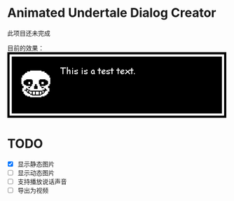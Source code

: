 # Animated Undertale Dialog Creator
此项目还未完成  

目前的效果：  
![example](https://raw.githubusercontent.com/XcantloadX/animated-undertale-dialog-creator/master/example.png)

# TODO
- [x] 显示静态图片
- [ ] 显示动态图片
- [ ] 支持播放说话声音
- [ ] 导出为视频
